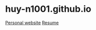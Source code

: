 # huy-n1001.github.io

[Personal website](https://huy-n1001.github.io/)
[Resume](https://huy-n1001.github.io/resume.pdf)
